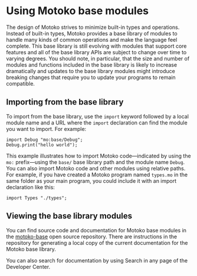 # Using Motoko base modules

The design of Motoko strives to minimize built-in types and operations. Instead of built-in types, Motoko provides a base library of modules to handle many kinds of common operations and make the language feel complete. This base library is still evolving with modules that support core features and all of the base library APIs are subject to change over time to varying degrees. You should note, in particular, that the size and number of modules and functions included in the base library is likely to increase dramatically and updates to the base library modules might introduce breaking changes that require you to update your programs to remain compatible.

## Importing from the base library

To import from the base library, use the `import` keyword followed by a local module name and a URL where the `import` declaration can find the module you want to import. For example:

    import Debug "mo:base/Debug";
    Debug.print("hello world");

This example illustrates how to import Motoko code—indicated by using the `mo:` prefix—using the `base/` base library path and the module name `Debug`. You can also import Motoko code and other modules using relative paths. For example, if you have created a Motoko program named `types.mo` in the same folder as your main program, you could include it with an import declaration like this:

    import Types "./types";

## Viewing the base library modules

You can find source code and documentation for Motoko base modules in the [motoko-base](https://github.com/dfinity/motoko-base) open source repository. There are instructions in the repository for generating a local copy of the current documentation for the Motoko base library.

You can also search for documentation by using Search in any page of the Developer Center.
